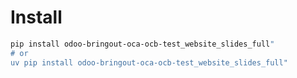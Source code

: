 # Install

```bash
pip install odoo-bringout-oca-ocb-test_website_slides_full"
# or
uv pip install odoo-bringout-oca-ocb-test_website_slides_full"
```
